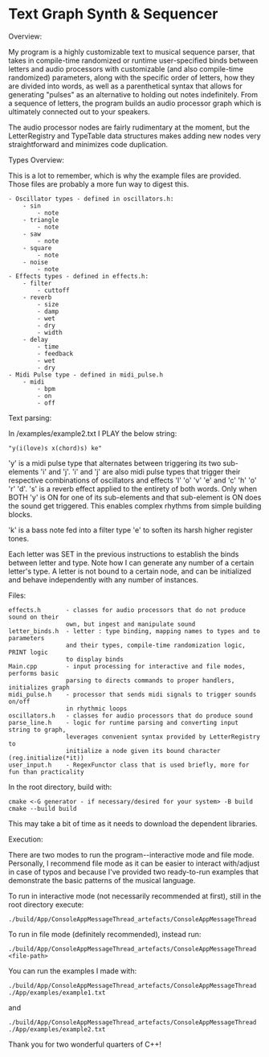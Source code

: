 # Text Graph Synth & Sequencer

Overview:

My program is a highly customizable text to musical sequence parser, that takes
in compile-time randomized or runtime user-specified binds between letters and
audio processors with customizable (and also compile-time randomized) parameters,
along with the specific order of letters, how they are divided into words, as well
as a parenthetical syntax that allows for generating "pulses" as an alternative to
holding out notes indefinitely. From a sequence of letters, the program builds an
audio processor graph which is ultimately connected out to your speakers.

The audio processor nodes are fairly rudimentary at the moment, but the LetterRegistry
and TypeTable data structures makes adding new nodes very straightforward and minimizes
code duplication.


Types Overview:

This is a lot to remember, which is why the example files are provided. Those files are probably a more fun way to digest this.

    - Oscillator types - defined in oscillators.h:
        - sin
            - note
        - triangle
            - note
        - saw
            - note
        - square
            - note
        - noise
            - note
    - Effects types - defined in effects.h:
        - filter
            - cuttoff
        - reverb
            - size
            - damp
            - wet
            - dry
            - width
        - delay
            - time
            - feedback
            - wet
            - dry
    - Midi Pulse type - defined in midi_pulse.h
        - midi
            - bpm
            - on
            - off


Text parsing:

In /examples/example2.txt I PLAY the below string:
```
"y(i(love)s x(chord)s) ke"
```
'y' is a midi pulse type that alternates between triggering its two sub-elements
'i' and 'j'. 'i' and 'j' are also midi pulse types that trigger their respective
combinations of oscillators and effects 'l' 'o' 'v' 'e' and 'c' 'h' 'o' 'r' 'd'.
's' is a reverb effect applied to the entirety of both words. Only when BOTH
'y' is ON for one of its sub-elements and that sub-element is ON does the sound
get triggered. This enables complex rhythms from simple building blocks.

'k' is a bass note fed into a filter type 'e' to soften its harsh higher register tones.

Each letter was SET in the previous instructions to establish the binds between
letter and type. Note how I can generate any number of a certain letter's type.
A letter is not bound to a certain node, and can be initialized and behave
independently with any number of instances.


Files:

    effects.h       - classes for audio processors that do not produce sound on their
                    own, but ingest and manipulate sound
    letter_binds.h  - letter : type binding, mapping names to types and to parameters
                    and their types, compile-time randomization logic, PRINT logic
                    to display binds
    Main.cpp        - input processing for interactive and file modes, performs basic
                    parsing to directs commands to proper handlers, initializes graph
    midi_pulse.h    - processor that sends midi signals to trigger sounds on/off
                    in rhythmic loops
    oscillators.h   - classes for audio processors that do produce sound
    parse_line.h    - logic for runtime parsing and converting input string to graph,
                    leverages convenient syntax provided by LetterRegistry to
                    initialize a node given its bound character (reg.initialize(*it))
    user_input.h    - RegexFunctor class that is used briefly, more for fun than practicality


In the root directory, build with:
```
cmake <-G generator - if necessary/desired for your system> -B build
cmake --build build
```
This may take a bit of time as it needs to download the dependent libraries.

Execution:

There are two modes to run the program--interactive mode and file mode. Personally,
I recommend file mode as it can be easier to interact with/adjust in case of typos
and because I've provided two ready-to-run examples that demonstrate the basic
patterns of the musical language.

To run in interactive mode (not necessarily recommended at first), still in the 
root directory execute:
```
./build/App/ConsoleAppMessageThread_artefacts/ConsoleAppMessageThread
```

To run in file mode (definitely recommended), instead run:
```
./build/App/ConsoleAppMessageThread_artefacts/ConsoleAppMessageThread <file-path>
```

You can run the examples I made with:
```
./build/App/ConsoleAppMessageThread_artefacts/ConsoleAppMessageThread ./App/examples/example1.txt
```
and
```
./build/App/ConsoleAppMessageThread_artefacts/ConsoleAppMessageThread ./App/examples/example2.txt
```

Thank you for two wonderful quarters of C++!

